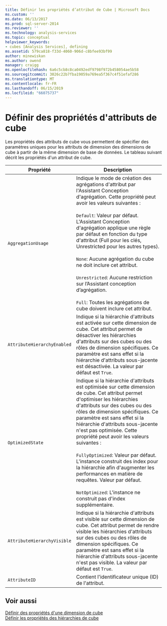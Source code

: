 ```yaml
---
title: Définir les propriétés d’attribut de Cube | Microsoft Docs
ms.custom: ''
ms.date: 06/13/2017
ms.prod: sql-server-2014
ms.reviewer: ''
ms.technology: analysis-services
ms.topic: conceptual
helpviewer_keywords:
- cubes [Analysis Services], defining
ms.assetid: 579ca818-f33d-4060-906d-c8bfee93bf99
author: minewiskan
ms.author: owend
manager: craigg
ms.openlocfilehash: 6a6c5cb8c8ca0492edf9798f972b458054ae5b58
ms.sourcegitcommit: 3026c22b7fba19059a769ea5f367c4f51efaf286
ms.translationtype: MT
ms.contentlocale: fr-FR
ms.lasthandoff: 06/15/2019
ms.locfileid: "66075737"
---
```

# <a name="define-cube-attribute-properties"></a>Définir des propriétés d'attributs de cube
  Les propriétés des attributs de cube vous permettent de spécifier des paramètres uniques pour les attributs de dimension des dimensions de cube à partir de la même dimension de base de données. Le tableau suivant décrit les propriétés d'un attribut de cube.  
  
|Propriété|Description|  
|--------------|-----------------|  
|`AggregationUsage`|Indique le mode de création des agrégations d'attribut par l'Assistant Conception d'agrégation. Cette propriété peut avoir les valeurs suivantes :<br /><br /> `Default`: Valeur par défaut. L'Assistant Conception d'agrégation applique une règle par défaut en fonction du type d'attribut (Full pour les clés, Unrestricted pour les autres types).<br /><br /> `None`: Aucune agrégation du cube ne doit inclure cet attribut.<br /><br /> `Unrestricted`: Aucune restriction sur l’Assistant conception d’agrégation.<br /><br /> `Full`: Toutes les agrégations de cube doivent inclure cet attribut.|  
|`AttributeHierarchyEnabled`|Indique si la hiérarchie d'attributs est activée sur cette dimension de cube. Cet attribut permet de désactiver les hiérarchies d'attributs sur des cubes ou des rôles de dimension spécifiques. Ce paramètre est sans effet si la hiérarchie d'attributs sous-jacente est désactivée. La valeur par défaut est `True`.|  
|`OptimizedState`|Indique si la hiérarchie d'attributs est optimisée sur cette dimension de cube. Cet attribut permet d'optimiser les hiérarchies d'attributs sur des cubes ou des rôles de dimension spécifiques. Ce paramètre est sans effet si la hiérarchie d'attributs sous-jacente n'est pas optimisée. Cette propriété peut avoir les valeurs suivantes :<br /><br /> `FullyOptimized`: Valeur par défaut. L'instance construit des index pour la hiérarchie afin d'augmenter les performances en matière de requêtes. Valeur par défaut.<br /><br /> `NotOptimized`: L'instance ne construit pas d'index supplémentaire.|  
|`AttributeHierarchyVisible`|Indique si la hiérarchie d'attributs est visible sur cette dimension de cube. Cet attribut permet de rendre visible les hiérarchies d'attributs sur des cubes ou des rôles de dimension spécifiques. Ce paramètre est sans effet si la hiérarchie d'attributs sous-jacente n'est pas visible. La valeur par défaut est `True`.|  
|`AttributeID`|Contient l'identificateur unique (ID) de l'attribut.|  
  
## <a name="see-also"></a>Voir aussi  
 [Définir des propriétés d'une dimension de cube](define-cube-dimension-properties.md)   
 [Définir les propriétés des hiérarchies de cube](define-cube-hierarchy-properties.md)  
  
  
